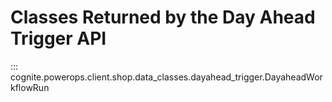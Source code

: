 # Classes Returned by the Day Ahead Trigger API

::: cognite.powerops.client.shop.data_classes.dayahead_trigger.DayaheadWorkflowRun
